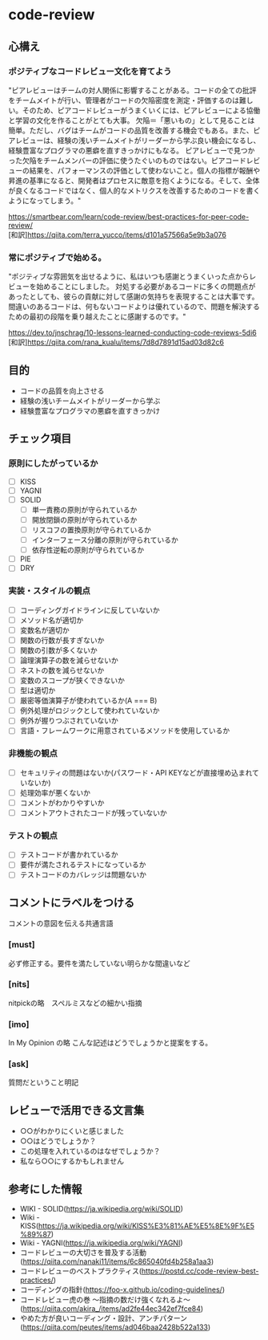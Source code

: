 # code-review

## 心構え

### ポジティブなコードレビュー文化を育てよう

"ピアレビューはチームの対人関係に影響することがある。コードの全ての批評をチームメイトが行い、管理者がコードの欠陥密度を測定・評価するのは難しい。そのため、ピアコードレビューがうまくいくには、ピアレビューによる協働と学習の文化を作ることがとても大事。
欠陥＝「悪いもの」として見ることは簡単。ただし、バグはチームがコードの品質を改善する機会でもある。また、ピアレビューは、経験の浅いチームメイトがリーダーから学ぶ良い機会になるし、経験豊富なプログラマの悪癖を直すきっかけにもなる。
ピアレビューで見つかった欠陥をチームメンバーの評価に使うたぐいのものではない。ピアコードレビューの結果を、パフォーマンスの評価として使わないこと。個人の指標が報酬や昇進の基準になると、開発者はプロセスに敵意を抱くようになる。そして、全体が良くなるコードではなく、個人的なメトリクスを改善するためのコードを書くようになってしまう。"

https://smartbear.com/learn/code-review/best-practices-for-peer-code-review/ </br>
[和訳]https://qiita.com/terra_yucco/items/d101a57566a5e9b3a076

### 常にポジティブで始める。

"ポジティブな雰囲気を出せるように、私はいつも感謝とうまくいった点からレビューを始めることにしました。
対処する必要があるコードに多くの問題点があったとしても、彼らの貢献に対して感謝の気持ちを表現することは大事です。
間違いのあるコードは、何もないコードよりは優れているので、問題を解決するための最初の段階を乗り越えたことに感謝するのです。"

https://dev.to/jnschrag/10-lessons-learned-conducting-code-reviews-5di6 </br>
[和訳]https://qiita.com/rana_kualu/items/7d8d7891d15ad03d82c6

## 目的

- コードの品質を向上させる
- 経験の浅いチームメイトがリーダーから学ぶ
- 経験豊富なプログラマの悪癖を直すきっかけ

## チェック項目

### 原則にしたがっているか

- [ ] KISS
- [ ] YAGNI
- [ ] SOLID
  - [ ] 単一責務の原則が守られているか
  - [ ] 開放閉鎖の原則が守られているか
  - [ ] リスコフの置換原則が守られているか
  - [ ] インターフェース分離の原則が守られているか
  - [ ] 依存性逆転の原則が守られているか
- [ ] PIE
- [ ] DRY

### 実装・スタイルの観点

- [ ] コーディングガイドラインに反していないか
- [ ] メソッド名が適切か
- [ ] 変数名が適切か
- [ ] 関数の行数が長すぎないか
- [ ] 関数の引数が多くないか
- [ ] 論理演算子の数を減らせないか
- [ ] ネストの数を減らせないか
- [ ] 変数のスコープが狭くできないか
- [ ] 型は適切か
- [ ] 厳密等価演算子が使われているか(A === B)
- [ ] 例外処理がロジックとして使われていないか
- [ ] 例外が握りつぶされていないか
- [ ] 言語・フレームワークに用意されているメソッドを使用しているか

### 非機能の観点

- [ ] セキュリティの問題はないか(パスワード・API KEYなどが直接埋め込まれていないか)
- [ ] 処理効率が悪くないか
- [ ] コメントがわかりやすいか
- [ ] コメントアウトされたコードが残っていないか

### テストの観点

- [ ] テストコードが書かれているか
- [ ] 要件が満たされるテストになっているか
- [ ] テストコードのカバレッジは問題ないか

## コメントにラベルをつける

コメントの意図を伝える共通言語

### [must]
必ず修正する。要件を満たしていない明らかな間違いなど

### [nits]
nitpickの略　スペルミスなどの細かい指摘

### [imo]
In My Opinion の略 こんな記述はどうでしょうかと提案をする。

### [ask]
質問だということ明記

## レビューで活用できる文言集

- ○○がわかりにくいと感じました
- ○○はどうでしょうか？
- この処理を入れているのはなぜでしょうか？
- 私なら○○にするかもしれません

## 参考にした情報

- WIKI - SOLID(https://ja.wikipedia.org/wiki/SOLID)
- Wiki - KISS(https://ja.wikipedia.org/wiki/KISS%E3%81%AE%E5%8E%9F%E5%89%87)
- Wiki - YAGNI(https://ja.wikipedia.org/wiki/YAGNI)
- コードレビューの大切さを普及する活動(https://qiita.com/nanaki11/items/6c865040fd4b258a1aa3)
- コードレビューのベストプラクティス(https://postd.cc/code-review-best-practices/)
- コーディングの指針(https://foo-x.github.io/coding-guidelines/)
- コードレビュー虎の巻 〜指摘の数だけ強くなれるよ〜(https://qiita.com/akira_/items/ad2fe44ec342ef7fce84)
- やめた方が良いコーディング・設計、アンチパターン (https://qiita.com/peutes/items/ad046baa2428b522a133)
